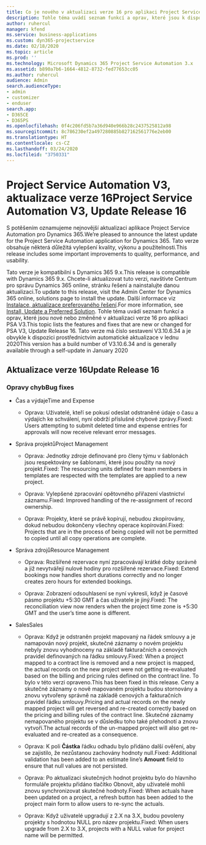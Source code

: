```yaml
---
title: Co je nového v aktualizaci verze 16 pro aplikaci Project Service Automation V3
description: Tohle téma uvádí seznam funkcí a oprav, které jsou k dispozici v Project Service Automation, aktualizace verze 16, V3.
author: ruhercul
manager: kfend
ms.service: business-applications
ms.custom: dyn365-projectservice
ms.date: 02/18/2020
ms.topic: article
ms.prod: ''
ms.technology: Microsoft Dynamics 365 Project Service Automation 3.x
ms.assetid: b890a7b6-1664-4812-8732-fed77653cc05
ms.author: ruhercul
audience: Admin
search.audienceType:
- admin
- customizer
- enduser
search.app:
- D365CE
- D365PS
ms.openlocfilehash: 0f4c206fd5b7a36d940e966b28c2437525812a98
ms.sourcegitcommit: 8c786230ef2a497280885b827162561776e2eb00
ms.translationtype: HT
ms.contentlocale: cs-CZ
ms.lasthandoff: 03/24/2020
ms.locfileid: "3750331"
---
```

# <a name="project-service-automation-v3-update-release-16"></a><span data-ttu-id="62096-103">Project Service Automation V3, aktualizace verze 16</span><span class="sxs-lookup"><span data-stu-id="62096-103">Project Service Automation V3, Update Release 16</span></span>
<span data-ttu-id="62096-104">S potěšením oznamujeme nejnovější aktualizaci aplikace Project Service Automation pro Dynamics 365.</span><span class="sxs-lookup"><span data-stu-id="62096-104">We’re pleased to announce the latest update for the Project Service Automation application for Dynamics 365.</span></span> <span data-ttu-id="62096-105">Tato verze obsahuje některá důležitá vylepšení kvality, výkonu a použitelnosti.</span><span class="sxs-lookup"><span data-stu-id="62096-105">This release includes some important improvements to quality, performance, and usability.</span></span>

<span data-ttu-id="62096-106">Tato verze je kompatibilní s Dynamics 365 9.x.</span><span class="sxs-lookup"><span data-stu-id="62096-106">This release is compatible with Dynamics 365 9.x.</span></span> <span data-ttu-id="62096-107">Chcete-li aktualizovat tuto verzi, navštivte Centrum pro správu Dynamics 365 online, stránku řešení a nainstalujte danou aktualizaci.</span><span class="sxs-lookup"><span data-stu-id="62096-107">To update to this release, visit the Admin Center for Dynamics 365 online, solutions page to install the update.</span></span> <span data-ttu-id="62096-108">Další informace viz [Instalace, aktualizace preferovaného řešení](https://docs.microsoft.com/dynamics365/project-service/upgrade-psa-home-page).</span><span class="sxs-lookup"><span data-stu-id="62096-108">For more information, see [Install, Update a Preferred Solution](https://docs.microsoft.com/dynamics365/project-service/upgrade-psa-home-page).</span></span> <span data-ttu-id="62096-109">Tohle téma uvádí seznam funkcí a oprav, které jsou nové nebo změněné v aktualizaci verze 16 pro aplikaci PSA V3.</span><span class="sxs-lookup"><span data-stu-id="62096-109">This topic lists the features and fixes that are new or changed for PSA V3, Update Release 16.</span></span> <span data-ttu-id="62096-110">Tato verze má číslo sestavení V3.10.6.34 a je obvykle k dispozici prostřednictvím automatické aktualizace v lednu 2020</span><span class="sxs-lookup"><span data-stu-id="62096-110">This version has a build number of V3.10.6.34 and is generally available through a self-update in January 2020</span></span>

## <a name="update-release-16"></a><span data-ttu-id="62096-111">Aktualizace verze 16</span><span class="sxs-lookup"><span data-stu-id="62096-111">Update Release 16</span></span>

### <a name="bug-fixes"></a><span data-ttu-id="62096-112">Opravy chyb</span><span class="sxs-lookup"><span data-stu-id="62096-112">Bug fixes</span></span>

-   <span data-ttu-id="62096-113">Čas a výdaje</span><span class="sxs-lookup"><span data-stu-id="62096-113">Time and Expense</span></span>

    -   <span data-ttu-id="62096-114">Oprava: Uživatelé, kteří se pokusí odeslat odstraněné údaje o času a výdajích ke schválení, nyní obdrží příslušné chybové zprávy.</span><span class="sxs-lookup"><span data-stu-id="62096-114">Fixed: Users attempting to submit deleted time and expense entries for approvals will now receive relevant error messages.</span></span>

-   <span data-ttu-id="62096-115">Správa projektů</span><span class="sxs-lookup"><span data-stu-id="62096-115">Project Management</span></span>

    -   <span data-ttu-id="62096-116">Oprava: Jednotky zdroje definované pro členy týmu v šablonách jsou respektovány se šablonami, které jsou použity na nový projekt.</span><span class="sxs-lookup"><span data-stu-id="62096-116">Fixed: The resourcing units defined for team members in templates are respected with the templates are applied to a new project.</span></span>

    -   <span data-ttu-id="62096-117">Oprava: Vylepšené zpracování opětovného přiřazení vlastnictví záznamu.</span><span class="sxs-lookup"><span data-stu-id="62096-117">Fixed: Improved handling of the re-assignment of record ownership.</span></span>

    -   <span data-ttu-id="62096-118">Oprava: Projekty, které se právě kopírují, nebudou zkopírovány, dokud nebudou dokončeny všechny operace kopírování.</span><span class="sxs-lookup"><span data-stu-id="62096-118">Fixed: Projects that are in the process of being copied will not be permitted to copied until all copy operations are complete.</span></span>

-   <span data-ttu-id="62096-119">Správa zdrojů</span><span class="sxs-lookup"><span data-stu-id="62096-119">Resource Management</span></span>

    -   <span data-ttu-id="62096-120">Oprava: Rozšířené rezervace nyní zpracovávají krátké doby správně a již nevytvářejí nulové hodiny pro rozšířené rezervace.</span><span class="sxs-lookup"><span data-stu-id="62096-120">Fixed: Extend bookings now handles short durations correctly and no longer creates zero hours for extended bookings.</span></span>

    -   <span data-ttu-id="62096-121">Oprava: Zobrazení odsouhlasení se nyní vykreslí, když je časové pásmo projektu +5:30 GMT a čas uživatele je jiný.</span><span class="sxs-lookup"><span data-stu-id="62096-121">Fixed: The reconciliation view now renders when the project time zone is +5:30 GMT and the user’s time aone is different.</span></span>

-   <span data-ttu-id="62096-122">Sales</span><span class="sxs-lookup"><span data-stu-id="62096-122">Sales</span></span>

    -   <span data-ttu-id="62096-123">Oprava: Když je odstraněn projekt mapovaný na řádek smlouvy a je namapován nový projekt, skutečné záznamy o novém projektu nebyly znovu vyhodnoceny na základě fakturačních a cenových pravidel definovaných na řádku smlouvy.</span><span class="sxs-lookup"><span data-stu-id="62096-123">Fixed: When a project mapped to a contract line is removed and a new project is mapped, the actual records on the new project were not getting re-evaluated based on the billing and pricing rules defined on the contract line.</span></span> <span data-ttu-id="62096-124">To bylo v této verzi opraveno.</span><span class="sxs-lookup"><span data-stu-id="62096-124">This has been fixed in this release.</span></span> <span data-ttu-id="62096-125">Ceny a skutečné záznamy o nově mapovaném projektu budou stornovány a znovu vytvořeny správně na základě cenových a fakturačních pravidel řádku smlouvy.</span><span class="sxs-lookup"><span data-stu-id="62096-125">Pricing and actual records on the newly mapped project will get reversed and re-created correctly based on the pricing and billing rules of the contract line.</span></span> <span data-ttu-id="62096-126">Skutečné záznamy nemapovaného projektu se v důsledku toho také přehodnotí a znovu vytvoří.</span><span class="sxs-lookup"><span data-stu-id="62096-126">The actual records of the un-mapped project will also get re-evaluated and re-created as a consequence.</span></span>

    -   <span data-ttu-id="62096-127">Oprava: K poli **Částka** řádku odhadu bylo přidáno další ověření, aby se zajistilo, že nezůstanou zachovány hodnoty null.</span><span class="sxs-lookup"><span data-stu-id="62096-127">Fixed: Additional validation has been added to an estimate line’s **Amount** field to ensure that null values are not persisted.</span></span>

    -   <span data-ttu-id="62096-128">Oprava: Po aktualizaci skutečných hodnot projektu bylo do hlavního formuláře projektu přidáno tlačítko Obnovit, aby uživatelé mohli znovu synchronizovat skutečné hodnoty.</span><span class="sxs-lookup"><span data-stu-id="62096-128">Fixed: When actuals have been updated on a project, a refresh button has been added to the project main form to allow users to re-sync the actuals.</span></span>

    -   <span data-ttu-id="62096-129">Oprava: Když uživatelé upgradují z 2.X na 3.X, budou povoleny projekty s hodnotou NULL pro název projektu.</span><span class="sxs-lookup"><span data-stu-id="62096-129">Fixed: When users upgrade from 2.X to 3.X, projects with a NULL value for project name will be permitted.</span></span>

